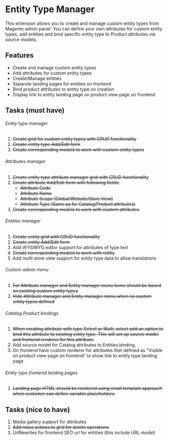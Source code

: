 Entity Type Manager
===================

This extension allows you to create and manage custom entity types from Magento admin panel.
You can define your own attributes for custom entity types, add entities and bind specific
entity type to Product attributes via source models.

Features
--------

* Create and manage custom entity types
* Add attributes for custom entity types
* Create/Manage entities
* Separate landing pages for entities on frontend
* Bind product attributes to entity type on creation
* Display link to entity landing page on product view page on frontend


Tasks (must have)
-----------------

###### Entity type manager
1. <del>Create grid for custom entity types with CRUD functionality</del>
2. <del>Create entity type Add/Edit form</del>
3. <del>Create corresponding models to work with custom entity types</del>

###### Attributes manager
1. <del>Create entity type attribute manager grid with CRUD functionality</del>
2. <del>Create attribute Add/Edit form with following fields:</del>
    * <del>Attribute Code</del>
    * <del>Attribute Name</del>
    * <del>Attribute Scope (Global/Website/Store View)</del>
    * <del>Attribute Type (Same as for Catalog/Product attributes)</del>
3. <del>Create corresponding models to work with custom attributes</del>

###### Entities manager
1. <del>Create entity grid with CRUD functionality</del>
2. <del>Create entity Add/Edit form</del>
3. Add WYSIWYG editor support for attributes of type text
4. <del>Create corresponding models to work with entity</del>
5. Add multi store view support for entity type data to allow translations

###### Custom admin menu
1. <del>For Attribute manager and Entity manager menu items should be based on existing custom entity types</del>
2. <del>Hide Attribute manager and Entity manager menu when no custom entity types defined</del>

###### Catalog Product bindings
1. <del>When creating attribute with type Select or Multi-select add an option to bind this attribute to existing entity type.
This will set up source model and frontend renderer for this attribute.<del>
2. Add source model for Catalog attributes to Entities binding.
3. On frontend have custom renderer for attributes that defined as "Visible on product view page on frontend" to show
link to entity type landing page.

###### Entity type frontend landing pages
1. <del>Landing page HTML should be rendered using email template approach when customer can define variable placeholders.</del>

Tasks (nice to have)
--------------------

1. Media gallery support for attributes
2. <del>Add mass actions to grid for delete operations</del>
3. UrlRewrites for frontend SEO url for entities (this include URL model)
